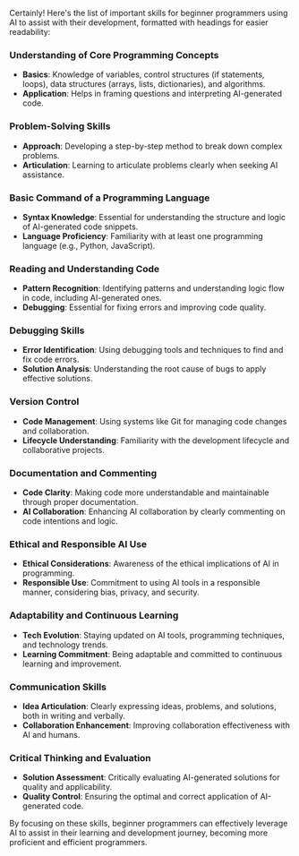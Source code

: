 
Certainly! Here's the list of important skills for beginner programmers using AI to assist with their development, formatted with headings for easier readability:

### Understanding of Core Programming Concepts
- **Basics**: Knowledge of variables, control structures (if statements, loops), data structures (arrays, lists, dictionaries), and algorithms.
- **Application**: Helps in framing questions and interpreting AI-generated code.

### Problem-Solving Skills
- **Approach**: Developing a step-by-step method to break down complex problems.
- **Articulation**: Learning to articulate problems clearly when seeking AI assistance.

### Basic Command of a Programming Language
- **Syntax Knowledge**: Essential for understanding the structure and logic of AI-generated code snippets.
- **Language Proficiency**: Familiarity with at least one programming language (e.g., Python, JavaScript).

### Reading and Understanding Code
- **Pattern Recognition**: Identifying patterns and understanding logic flow in code, including AI-generated ones.
- **Debugging**: Essential for fixing errors and improving code quality.

### Debugging Skills
- **Error Identification**: Using debugging tools and techniques to find and fix code errors.
- **Solution Analysis**: Understanding the root cause of bugs to apply effective solutions.

### Version Control
- **Code Management**: Using systems like Git for managing code changes and collaboration.
- **Lifecycle Understanding**: Familiarity with the development lifecycle and collaborative projects.

### Documentation and Commenting
- **Code Clarity**: Making code more understandable and maintainable through proper documentation.
- **AI Collaboration**: Enhancing AI collaboration by clearly commenting on code intentions and logic.

### Ethical and Responsible AI Use
- **Ethical Considerations**: Awareness of the ethical implications of AI in programming.
- **Responsible Use**: Commitment to using AI tools in a responsible manner, considering bias, privacy, and security.

### Adaptability and Continuous Learning
- **Tech Evolution**: Staying updated on AI tools, programming techniques, and technology trends.
- **Learning Commitment**: Being adaptable and committed to continuous learning and improvement.

### Communication Skills
- **Idea Articulation**: Clearly expressing ideas, problems, and solutions, both in writing and verbally.
- **Collaboration Enhancement**: Improving collaboration effectiveness with AI and humans.

### Critical Thinking and Evaluation
- **Solution Assessment**: Critically evaluating AI-generated solutions for quality and applicability.
- **Quality Control**: Ensuring the optimal and correct application of AI-generated code.

By focusing on these skills, beginner programmers can effectively leverage AI to assist in their learning and development journey, becoming more proficient and efficient programmers.
